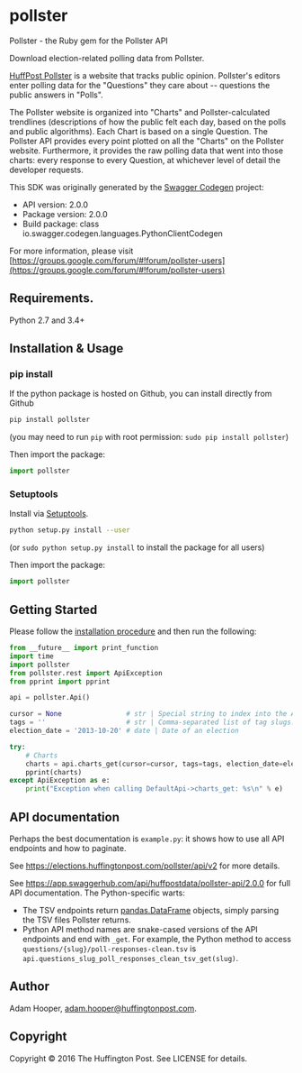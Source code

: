 # pollster

Pollster - the Ruby gem for the Pollster API

Download election-related polling data from Pollster.

[HuffPost Pollster](https://elections.huffingtonpost.com/pollster) is a website that tracks public opinion. Pollster's editors enter polling data for the "Questions" they care about -- questions the public answers in "Polls".

The Pollster website is organized into "Charts" and Pollster-calculated trendlines (descriptions of how the public felt each day, based on the polls and public algorithms). Each Chart is based on a single Question.  The Pollster API provides every point plotted on all the "Charts" on the Pollster website. Furthermore, it provides the raw polling data that went into those charts: every response to every Question, at whichever level of detail the developer requests.

This SDK was originally generated by the [Swagger Codegen](https://github.com/swagger-api/swagger-codegen) project:

- API version: 2.0.0
- Package version: 2.0.0
- Build package: class io.swagger.codegen.languages.PythonClientCodegen

For more information, please visit [https://groups.google.com/forum/#!forum/pollster-users](https://groups.google.com/forum/#!forum/pollster-users)

## Requirements.

Python 2.7 and 3.4+

## Installation & Usage
### pip install

If the python package is hosted on Github, you can install directly from Github

```sh
pip install pollster
```
(you may need to run `pip` with root permission: `sudo pip install pollster`)

Then import the package:
```python
import pollster 
```

### Setuptools

Install via [Setuptools](http://pypi.python.org/pypi/setuptools).

```sh
python setup.py install --user
```
(or `sudo python setup.py install` to install the package for all users)

Then import the package:
```python
import pollster
```

## Getting Started

Please follow the [installation procedure](#installation--usage) and then run the following:

```python
from __future__ import print_function
import time
import pollster
from pollster.rest import ApiException
from pprint import pprint

api = pollster.Api()

cursor = None                # str | Special string to index into the Array (optional)
tags = ''                    # str | Comma-separated list of tag slugs. Only Charts with one or more of these tags and Charts based on Questions with one or more of these tags will be returned. (optional)
election_date = '2013-10-20' # date | Date of an election

try:
    # Charts
    charts = api.charts_get(cursor=cursor, tags=tags, election_date=election_date)
    pprint(charts)
except ApiException as e:
    print("Exception when calling DefaultApi->charts_get: %s\n" % e)

```

## API documentation

Perhaps the best documentation is `example.py`: it shows how to use all API
endpoints and how to paginate.

See https://elections.huffingtonpost.com/pollster/api/v2 for more details.

See https://app.swaggerhub.com/api/huffpostdata/pollster-api/2.0.0 for full API
documentation. The Python-specific warts:

* The TSV endpoints return
  [pandas.DataFrame](http://pandas.pydata.org/pandas-docs/version/0.19.1/generated/pandas.DataFrame.html)
  objects, simply parsing the TSV files Pollster returns.
* Python API method names are snake-cased versions of the API endpoints and end
  with `_get`. For example, the Python method to access
  `questions/{slug}/poll-responses-clean.tsv` is
  `api.questions_slug_poll_responses_clean_tsv_get(slug)`.

## Author

Adam Hooper, adam.hooper@huffingtonpost.com.

## Copyright

Copyright © 2016 The Huffington Post. See LICENSE for details.
